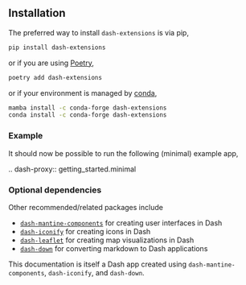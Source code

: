 ## Installation

The preferred way to install `dash-extensions` is via pip,

```bash
pip install dash-extensions
```

or if you are using [Poetry](https://python-poetry.org),

```bash
poetry add dash-extensions
```

or if your environment is managed by [conda](https://docs.conda.io/projects/conda/en/latest/user-guide/concepts/packages.html),

```bash
mamba install -c conda-forge dash-extensions
conda install -c conda-forge dash-extensions
```

### Example

It should now be possible to run the following (minimal) example app,

.. dash-proxy:: getting_started.minimal

### Optional dependencies

Other recommended/related packages include

* [`dash-mantine-components`](https://www.dash-mantine-components.com/) for creating user interfaces in Dash
* [`dash-iconify`](https://www.dash-mantine-components.com/getting-started/dash-iconify) for creating icons in Dash
* [`dash-leaflet`](https://github.com/thedirtyfew/dash-leaflet) for creating map visualizations in Dash
* [`dash-down`](https://github.com/emilhe/dash-down) for converting markdown to Dash applications

This documentation is itself a Dash app created using `dash-mantine-components`, `dash-iconify`, and `dash-down`.



